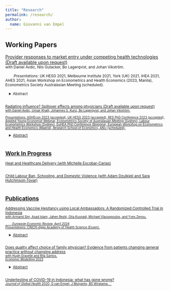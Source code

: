 ```yaml
---
title: "Research"
permalink: /research/
author:
  name: Giovanni van Empel
---
```

<meta name="description" content="Overview of Giovanni van Empel's research.">

## Working Papers  
<u>Provider responses to market entry under competing health technologies (Draft available upon request) </u> <br/>
<small> with Daniel Avdic, Nils Gutacker, Bo Lagerqvist, and Johan Vikström.<br/> <br/>   
*Presentations:* UK HESG 2021, Melbourne Institute 2021, York (UK) 2021, iHEA 2021, AHES 2021, Asian Workshop on Econometrics and Health Economics (2023, Manila), Econometrics Society Australasian Meeting (scheduled). <br/>
<div style="margin-left: 1em;">
<details>
<summary>Abstract</summary>
<small>
<p>We study whether multi-technology healthcare providers respond to market entry of specialized single-technology competitors by inducing demand for legacy health technologies. To this end, we use the relaxation of regulatory restrictions in cardiac care in Sweden that led to a rapid expansion in the number of hospitals providing catheter-based treatment only. To establish causality, we exploit a feature of the Swedish healthcare system that restricts patient choice of healthcare providers, allowing providers considerable discretion in allocating patients to treatments. Relating observed treatments of residents in catchment areas where hospitals opened a catheter lab to residents in unaffected catchment areas, we find that patients with clinical indications for cardiac surgery were 10 percent more likely to receive catheter-based treatment after their local hospital opened a catheter lab. In contrast, we find no evidence that incumbent hospitals reduced their use of catheter treatment on their remaining patient population to offset reductions in surgical volume. We conclude that the lack of response to market entry among incumbent providers likely contributed to the swift technological change in the clinical management of acute coronary syndrome in the 2000s.</p>  
</small>
</details> 
</div> 
<br/>

<u>Radiating influence? Spillover effects among physicians (Draft available upon request) <u> <br/> 
<small> with Daniel Avdic, Umair Khalil, Johannes S. Kunz, Bo Lagerqvist, and Johan Vikström. <br/> <br/> 
*Presentations:* ASHEcon 2023 (accepted), UK HESG 2023 (accepted), RES PhD Conference 2023 (accepted), Applied Young Economist Webinar, Econometrics Society of Australasian Meeting (Sydney), Labour Econometrics Workshop (Sydney), EuHEA PhD Conference (Bologna), European Workshop on Econometrics and Health Economics (Madrid), Research School of Economics, ANU (scheduled). <br/> </small> 
<div style="margin-left: 1em;">
<details>
<summary>Abstract</summary>
<small>
<p>We study peer spillovers in healthcare by exploring how cardiologists' diagnostic skill is influenced by their work peers' use of radiation when assessing blockages in the heart's vessels. To overcome identification challenges, we use rich clinical quality data from Sweden to instrument peers' average weekly radiation output with the plausibly exogenous arrival of emergency cases they treated in previous weeks. Our empirical estimates imply that focal cardiologists change their own radiation output by 0.5 standard deviations for each standard deviation change in their peers' output. We show that our results are not driven by endogenous peer formation or patient selection, and that effects are stronger in academic hospitals and among younger cardiologists. Estimated peer effects are welfare-enhancing through improving the share of patients who are diagnosed within the recommended radiation dosage range and by reducing subsequent mortality risk.</p>  
</small>
</details> 
</div> 
<br/>


## Work In Progress
Heat and Healthcare Delivery (with Michelle Escobar-Carias)<br/>
<br/> 

Child Labour Ban, Schooling, and Domestic Violence (with Adam Dzulkipli and Sara Hutchinson-Tovar)<br/>
<br/>  
  
 
## Publications
[Addressing Vaccine Hesitancy using Local Ambassadors: A Randomized Controlled Trial in Indonesia](https://www.sciencedirect.com/science/article/pii/S0014292124000126)<br/>
<small> with Armand Sim, Asad Islam, Jahen Rezki, Gita Kusnadi, Michael Vlassopoulos, and Yves Zenou. <br/> <br/>   
*European Economic Review, April 2024*  <br/>
*Presentations:* CINCH-dggo Academy of Health Science (Essen). <br/> </small> 
<div style="margin-left: 1em;">
<details>
<summary>Abstract</summary>
<small>
<p> In settings where resistance and rampant misinformation against vaccines exist, the prospect of containing infectious diseases remains a challenge. Can delivery of information regarding the benefits of vaccination through personal home visits by local ambassadors increase vaccine uptake? We conduct a door-to-door randomized information campaign targeted towards COVID-19 unvaccinated individuals in rural Indonesia. We recruited ambassadors from local villages tasked to deliver information about COVID-19 vaccines and promote vaccination through one-on-one meetings, using an interpersonal behavioral change communication approach. To investigate which type of ambassador---health cadres, influential individuals, and laypersons---is the most effective, we randomly vary the type of ambassador that delivers the information at the village level. We find that the overall vaccination take-up is quite moderate and that there are no differences in vaccination outcomes across the treatment groups. These results highlight the challenge of boosting vaccine uptake in late stages of a pandemic.</p>
</small>
</details> 
</div> 
<br/>

[Does quality affect choice of family physician? Evidence from patients changing general practice without changing address](https://www.sciencedirect.com/science/article/pii/S0264999323002079) <br/>
<small> with Hugh Gravelle and Rita Santos.<br/> 
*Economic Modelling* 2023  </small>
<div style="margin-left: 1em;">
<details>
<summary>Abstract</summary>
<small>
<p> Competition by general practices can improve quality only if quality affects patient choice of practice. Each year 1% of English patients leave their practice and join another local practice without changing their address (non-movers). If quality does not affect non- movers’ decisions about leaving or joining local practices it is unlikely it will affect overall demand for a practice. Using 2006/7-2010/11 data on 6766 English practices we estimate fixed effects panel count data models of non-movers leaving and joining practices. Fewer non-movers leave after increases in clinical quality, proportion of patients satisfied with access, doctors per patient, and proportion of doctors qualified in the UK. More join after patient satisfaction with access and doctors per patient increase. A 10% increase in opening hours satisfaction is associated with a 5.75% reduction in non-movers leaving and a 2.9% increase in non-movers joining. Better information on quality could increase practice incentives to improve quality.</p>
</small>
</details> 
</div> 
<br/>

[Undertesting of COVID-19 in Indonesia: what has gone wrong?](https://www.ncbi.nlm.nih.gov/pmc/articles/PMC7537566/) <br/>
<small>*Journal of Global Health* 2020, <u>G van Empel</u>, J Mulyanto, BS Wiratama. <br/>
<div style="margin-left: 1em;">
</div>   
<br/>  



